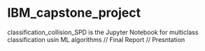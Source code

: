 # IBM_capstone_project

classification_collision_SPD is the Jupyter Notebook for multiclass classification usin ML algorithms
// Final Report
// Presntation
